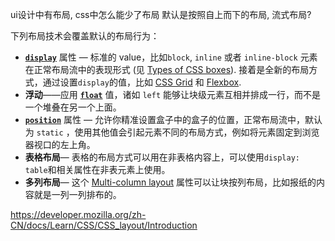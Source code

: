 ui设计中有布局, css中怎么能少了布局
默认是按照自上而下的布局, 流式布局?

下列布局技术会覆盖默认的布局行为：
- **[`display`](https://developer.mozilla.org/zh-CN/docs/Web/CSS/display)** 属性 — 标准的 value，比如`block`, `inline` 或者 `inline-block` 元素在正常布局流中的表现形式 (见 [Types of CSS boxes](https://developer.mozilla.org/en-US/docs/Learn/CSS/Building_blocks/The_box_model#types_of_css_boxes)). 接着是全新的布局方式，通过设置`display`的值，比如 [CSS Grid](https://developer.mozilla.org/zh-CN/docs/Learn/CSS/CSS_layout/Grids) 和 [Flexbox](https://developer.mozilla.org/zh-CN/docs/Learn/CSS/CSS_layout/Flexbox).
- **浮动**——应用 **[`float`](https://developer.mozilla.org/zh-CN/docs/Web/CSS/float)** 值，诸如 `left` 能够让块级元素互相并排成一行，而不是一个堆叠在另一个上面。
- **[`position`](https://developer.mozilla.org/zh-CN/docs/Web/CSS/position)** 属性 — 允许你精准设置盒子中的盒子的位置，正常布局流中，默认为 `static` ，使用其他值会引起元素不同的布局方式，例如将元素固定到浏览器视口的左上角。
- **表格布局**— 表格的布局方式可以用在非表格内容上，可以使用`display: table`和相关属性在非表元素上使用。
- **多列布局**— 这个 [Multi-column layout](https://developer.mozilla.org/zh-CN/docs/Web/CSS/CSS_multicol_layout) 属性可以让块按列布局，比如报纸的内容就是一列一列排布的。

https://developer.mozilla.org/zh-CN/docs/Learn/CSS/CSS_layout/Introduction